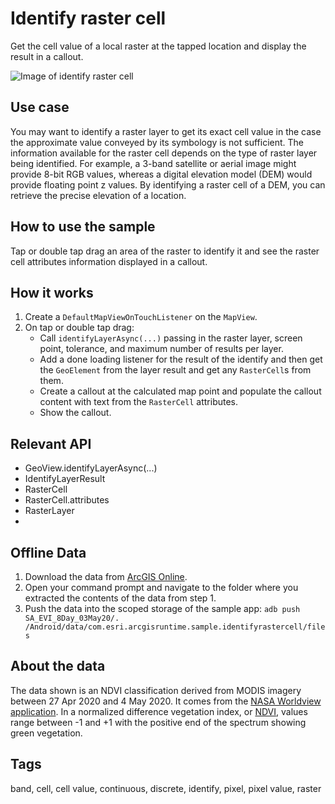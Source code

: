 # Identify raster cell

Get the cell value of a local raster at the tapped location and display the result in a callout.

![Image of identify raster cell](identify-raster-cell.png)

## Use case

You may want to identify a raster layer to get its exact cell value in the case the approximate value conveyed by its symbology is not sufficient. The information available for the raster cell depends on the type of raster layer being identified. For example, a 3-band satellite or aerial image might provide 8-bit RGB values, whereas a digital elevation model (DEM) would provide floating point z values. By identifying a raster cell of a DEM, you can retrieve the precise elevation of a location.

## How to use the sample

Tap or double tap drag an area of the raster to identify it and see the raster cell attributes information displayed in a callout.

## How it works

1. Create a `DefaultMapViewOnTouchListener` on the `MapView`.
2. On tap or double tap drag:
   * Call `identifyLayerAsync(...)` passing in the raster layer, screen point, tolerance, and maximum number of results per layer.
   * Add a done loading listener for the result of the identify and then get the `GeoElement` from the layer result and get any `RasterCell`s from them.
   * Create a callout at the calculated map point and populate the callout content with text from the `RasterCell` attributes.
   * Show the callout.

## Relevant API

* GeoView.identifyLayerAsync(...)
* IdentifyLayerResult
* RasterCell
* RasterCell.attributes
* RasterLayer
* 
## Offline Data

1. Download the data from [ArcGIS Online](https://arcgisruntime.maps.arcgis.com/home/item.html?id=b5f977c78ec74b3a8857ca86d1d9b318).
2. Open your command prompt and navigate to the folder where you extracted the contents of the data from step 1.
3. Push the data into the scoped storage of the sample app:
`adb push SA_EVI_8Day_03May20/. /Android/data/com.esri.arcgisruntime.sample.identifyrastercell/files`

## About the data

The data shown is an NDVI classification derived from MODIS imagery between 27 Apr 2020 and 4 May 2020. It comes from the [NASA Worldview application](https://worldview.earthdata.nasa.gov/). In a normalized difference vegetation index, or [NDVI](https://en.wikipedia.org/wiki/Normalized_difference_vegetation_index), values range between -1 and +1 with the positive end of the spectrum showing green vegetation.

## Tags

band, cell, cell value, continuous, discrete, identify, pixel, pixel value, raster
